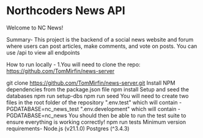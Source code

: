 # Northcoders News API

Welcome to NC News!

Summary-
This project is the backend of a social news website and forum where users can post articles, make comments, and vote on posts. You can use /api to view all endpoints

How to run locally -
1.You will need to clone the repo: https://github.com/TomMirfin/news-server

git clone https://github.com/TomMirfin/news-server.git
Install NPM dependencies from the package.json file
npm install
Setup and seed the databases
npm run setup-dbs
npm run seed
You will need to create two files in the root folder of the repository
".env.test" which will contain -PGDATABASE=nc_news_test
".env.development" which will contain - PGDATABASE=nc_news
You should then be able to run the test suite to ensure everything is working correctly!
npm run tests
Minimum version requirements-
Node.js (v21.1.0)
Postgres (^3.4.3)
